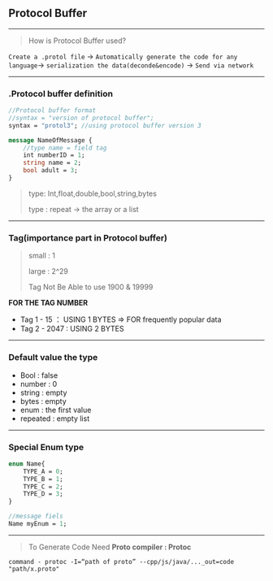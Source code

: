## Protocol Buffer

---

> How is Protocol Buffer used?

`Create a .protol file` -> `Automatically generate the code for any language`-> `serialization the data(deconde&encode)` -> `Send via network`

----

### .Protocol buffer definition

```protobuf
//Protocol buffer format
//syntax = "version of protocol buffer";
syntax = "protol3"; //using protocol buffer version 3

message NameOfMessage {
	//type name = field tag
	int numberID = 1;
	string name = 2;
	bool adult = 3;
}
```

> type: Int,float,double,bool,string,bytes
>
> type : repeat -> the array or a list

---

### Tag(importance part in Protocol buffer)

> small : 1 
>
> large : 2^29 
>
> Tag Not Be Able to use 1900 & 19999

**FOR THE TAG NUMBER**

* Tag 1 - 15 ： USING 1 BYTES => FOR frequently popular data
* Tag 2 - 2047 : USING 2 BYTES

---

### Default value the type

* Bool : false
* number : 0
* string : empty
* bytes : empty
* enum : the first value
* repeated : empty list

----

### Special Enum type

```protobuf
enum Name{
	TYPE_A = 0;
	TYPE_B = 1;
	TYPE_C = 2;
	TYPE_D = 3;
}

//message fiels
Name myEnum = 1;
```

---

> To Generate Code Need **Proto compiler : Protoc**

`command - protoc -I=“path of proto” --cpp/js/java/..._out=code "path/x.proto"`

